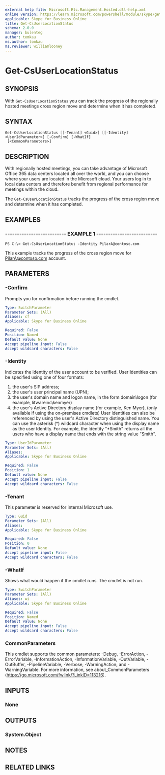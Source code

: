 ```yaml
---
external help file: Microsoft.Rtc.Management.Hosted.dll-help.xml
online version: https://learn.microsoft.com/powershell/module/skype/get-csuserlocationstatus
applicable: Skype for Business Online
title: Get-CsUserLocationStatus
schema: 2.0.0
manager: bulenteg
author: tomkau
ms.author: tomkau
ms.reviewer: williamlooney
---
```


# Get-CsUserLocationStatus

## SYNOPSIS
With `Get-CsUserLocationStatus` you can track the progress of the regionally hosted meetings cross region move and determine when it has completed.

## SYNTAX

```
Get-CsUserLocationStatus [[-Tenant] <Guid>] [[-Identity] <UserIdParameter>] [-Confirm] [-WhatIf]
 [<CommonParameters>]
```

## DESCRIPTION
With regionally hosted meetings, you can take advantage of Microsoft Office 365 data centers located all over the world, and you can choose where your users are located in the Microsoft cloud. Your users log in to local data centers and therefore benefit from regional performance for meetings within the cloud.

The `Get-CsUserLocationStatus` tracks the progress of the cross region move and determine when it has completed.

## EXAMPLES

### -------------------------- EXAMPLE 1 --------------------------
```
PS C:\> Get-CsUserLocationStatus -Identity PilarA@contoso.com
```

This example tracks the progress of the cross region move for PilarA@contoso.com account.

## PARAMETERS

### -Confirm
Prompts you for confirmation before running the cmdlet.

```yaml
Type: SwitchParameter
Parameter Sets: (All)
Aliases: cf
Applicable: Skype for Business Online

Required: False
Position: Named
Default value: None
Accept pipeline input: False
Accept wildcard characters: False
```

### -Identity
Indicates the Identity of the user account to be verified. User Identities can be specified using one of four formats:

1) the user's SIP address;
2) the user's user principal name (UPN);
3) the user's domain name and logon name, in the form domain\logon (for example, litwareinc\kenmyer)
4) the user's Active Directory display name (for example, Ken Myer), (only available if using the on-premises cmdlets) User Identities can also be referenced by using the user's Active Directory distinguished name.
You can use the asterisk (\*) wildcard character when using the display name as the user Identity. For example, the Identity "\*Smith" returns all the users who have a display name that ends with the string value "Smith".

```yaml
Type: UserIdParameter
Parameter Sets: (All)
Aliases: 
Applicable: Skype for Business Online

Required: False
Position: 1
Default value: None
Accept pipeline input: False
Accept wildcard characters: False
```

### -Tenant
This parameter is reserved for internal Microsoft use.

```yaml
Type: Guid
Parameter Sets: (All)
Aliases: 
Applicable: Skype for Business Online

Required: False
Position: 0
Default value: None
Accept pipeline input: False
Accept wildcard characters: False
```

### -WhatIf
Shows what would happen if the cmdlet runs.
The cmdlet is not run.

```yaml
Type: SwitchParameter
Parameter Sets: (All)
Aliases: wi
Applicable: Skype for Business Online

Required: False
Position: Named
Default value: None
Accept pipeline input: False
Accept wildcard characters: False
```

### CommonParameters
This cmdlet supports the common parameters: -Debug, -ErrorAction, -ErrorVariable, -InformationAction, -InformationVariable, -OutVariable, -OutBuffer, -PipelineVariable, -Verbose, -WarningAction, and -WarningVariable. For more information, see about_CommonParameters (https://go.microsoft.com/fwlink/?LinkID=113216).

## INPUTS

### None

## OUTPUTS

### System.Object

## NOTES

## RELATED LINKS
